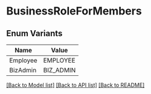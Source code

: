# BusinessRoleForMembers

## Enum Variants

| Name | Value |
|---- | -----|
| Employee | EMPLOYEE |
| BizAdmin | BIZ_ADMIN |


[[Back to Model list]](../README.md#documentation-for-models) [[Back to API list]](../README.md#documentation-for-api-endpoints) [[Back to README]](../README.md)


